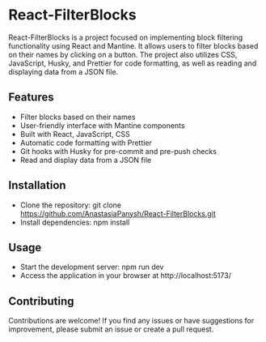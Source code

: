 # React-FilterBlocks

React-FilterBlocks is a project focused on implementing block filtering functionality using React and Mantine. It allows users to filter blocks based on their names by clicking on a button. The project also utilizes CSS, JavaScript, Husky, and Prettier for code formatting, as well as reading and displaying data from a JSON file.

## Features

+ Filter blocks based on their names
+ User-friendly interface with Mantine components
+ Built with React, JavaScript, CSS
+ Automatic code formatting with Prettier
+ Git hooks with Husky for pre-commit and pre-push checks
+ Read and display data from a JSON file

## Installation
+ Clone the repository: git clone https://github.com/AnastasiaPanysh/React-FilterBlocks.git
+ Install dependencies: npm install

## Usage
+ Start the development server: npm run dev
+ Access the application in your browser at http://localhost:5173/

## Contributing
Contributions are welcome! If you find any issues or have suggestions for improvement, please submit an issue or create a pull request.

